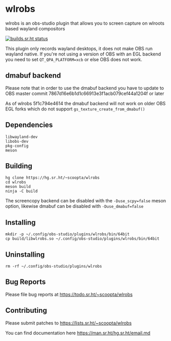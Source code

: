 # wlrobs
wlrobs is an obs-studio plugin that allows you to screen capture on wlroots based wayland compositors

[![builds.sr.ht status](https://builds.sr.ht/~scoopta/wlrobs.svg)](https://builds.sr.ht/~scoopta/wlrobs?)

This plugin only records wayland desktops, it does not make OBS run wayland native. If you're not using a version of OBS with an EGL backend you need to set `QT_QPA_PLATFORM=xcb` or else OBS does not work.

## dmabuf backend
Please note that in order to use the dmabuf backend you have to update to OBS master commit 7867d16e6b1d1c66913e3f1acb079cef44a1204f or later

As of wlrobs 5f1c794e4614 the dmabuf backend will not work on older OBS EGL forks which do not support `gs_texture_create_from_dmabuf()`

## Dependencies
	libwayland-dev
	libobs-dev
	pkg-config
	meson
## Building
	hg clone https://hg.sr.ht/~scoopta/wlrobs
	cd wlrobs
	meson build
	ninja -C build
The screencopy backend can be disabled with the `-Duse_scpy=false` meson option, likewise dmabuf can be disabled with `-Duse_dmabuf=false`

## Installing
	mkdir -p ~/.config/obs-studio/plugins/wlrobs/bin/64bit
	cp build/libwlrobs.so ~/.config/obs-studio/plugins/wlrobs/bin/64bit
## Uninstalling
	rm -rf ~/.config/obs-studio/plugins/wlrobs
## Bug Reports
Please file bug reports at https://todo.sr.ht/~scoopta/wlrobs
## Contributing
Please submit patches to https://lists.sr.ht/~scoopta/wlrobs

You can find documentation here https://man.sr.ht/hg.sr.ht/email.md
